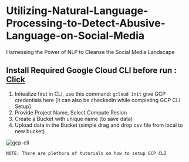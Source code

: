# Utilizing-Natural-Language-Processing-to-Detect-Abusive-Language-on-Social-Media
Harnessing the Power of NLP to Cleanse the Social Media Landscape

## Install Required Google Cloud CLI before run : [Click](https://dl.google.com/dl/cloudsdk/channels/rapid/GoogleCloudSDKInstaller.exe)

1. Initealize first in CLI, use this command: `gcloud init` give GCP credentials here [it can also be checkedin while completing GCP CLI Setup]
2. Provide Project Name, Select Compute Resion 
3. Create a Bucket with unique name (to save data)
4. Upload data in the Bucket (simple drag and drop csv file from local to new bucket)

![gcp-cli](https://github.com/MvMukesh/Utilizing-Natural-Language-Processing-to-Detect-Abusive-Language-on-Social-Media/assets/26667491/1d01f863-ff3f-4612-b92f-0923b373689b)

`NOTE: There are plethora of tutorials on how to setup GCP CLI`
